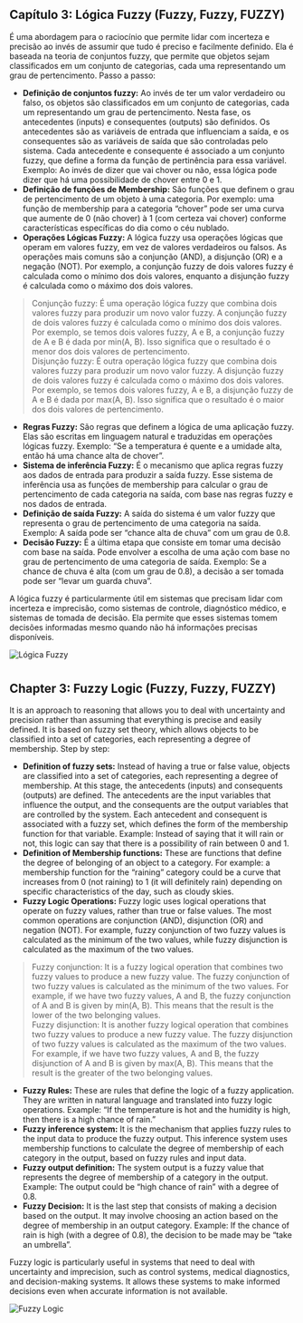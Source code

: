 ## Capítulo 3: Lógica Fuzzy (Fuzzy, Fuzzy, FUZZY)
É uma abordagem para o raciocínio que permite lidar com incerteza e precisão ao invés de assumir que tudo é preciso e facilmente definido. Ela é baseada na teoria de conjuntos fuzzy, que permite que objetos sejam classificados em um conjunto de categorias, cada uma representando um grau de pertencimento. Passo a passo:
- **Definição de conjuntos fuzzy:** Ao invés de ter um valor verdadeiro ou falso, os objetos são classificados em um conjunto de categorias, cada um representando um grau de pertencimento. Nesta fase, os antecedentes (inputs) e consequentes (outputs) são definidos. Os antecedentes são as variáveis de entrada que influenciam a saída, e os consequentes são as variáveis de saída que são controladas pelo sistema. Cada antecedente e consequente é associado a um conjunto fuzzy, que define a forma da função de pertinência para essa variável. Exemplo: Ao invés de dizer que vai chover ou não, essa lógica pode dizer que há uma possibilidade de chover entre 0 e 1.
- **Definição de funções de Membership:** São funções que definem o grau de pertencimento de um objeto à uma categoria. Por exemplo: uma função de membership para a categoria “chover” pode ser uma curva que aumente de 0 (não chover) à 1 (com certeza vai chover) conforme características específicas do dia como o céu nublado.
- **Operações Lógicas Fuzzy:** A lógica fuzzy usa operações lógicas que operam em valores fuzzy, em vez de valores verdadeiros ou falsos. As operações mais comuns são a conjunção (AND), a disjunção (OR) e a negação (NOT). Por exemplo, a conjunção fuzzy de dois valores fuzzy é calculada como o mínimo dos dois valores, enquanto a disjunção fuzzy é calculada como o máximo dos dois valores.
 > Conjunção fuzzy:  É uma operação lógica fuzzy que combina dois valores fuzzy para produzir um novo valor fuzzy. A conjunção fuzzy de dois valores fuzzy é calculada como o mínimo dos dois valores. Por exemplo, se temos dois valores fuzzy, A e B, a conjunção fuzzy de A e B é dada por min(A, B). Isso significa que o resultado é o menor dos dois valores de pertencimento. <br>
 > Disjunção fuzzy: É outra operação lógica fuzzy que combina dois valores fuzzy para produzir um novo valor fuzzy. A disjunção fuzzy de dois valores fuzzy é calculada como o máximo dos dois valores. Por exemplo, se temos dois valores fuzzy, A e B, a disjunção fuzzy de A e B é dada por max(A, B). Isso significa que o resultado é o maior dos dois valores de pertencimento.

- **Regras Fuzzy:** São regras que definem a lógica de uma aplicação fuzzy. Elas são escritas em linguagem natural e traduzidas em operações lógicas fuzzy. Exemplo: “Se a temperatura é quente e a umidade alta, então há uma chance alta de chover”.
- **Sistema de inferência Fuzzy:** É o mecanismo que aplica regras fuzzy aos dados de entrada para produzir a saída fuzzy. Esse sistema de inferência usa as funções de membership para calcular o grau de pertencimento de cada categoria na saída, com base nas regras fuzzy e nos dados de entrada.
- **Definição de saída Fuzzy:** A saída do sistema é um valor fuzzy que representa o grau de pertencimento de uma categoria na saída. Exemplo: A saída pode ser “chance alta de chuva” com um grau de 0.8.
- **Decisão Fuzzy:** É a última etapa que consiste em tomar uma decisão com base na saída. Pode envolver a escolha de uma ação com base no grau de pertencimento de uma categoria de saída. Exemplo: Se a chance de chuva é alta (com um grau de 0.8), a decisão a ser tomada pode ser “levar um guarda chuva”.

A lógica fuzzy é particularmente útil em sistemas que precisam lidar com incerteza e imprecisão, como sistemas de controle, diagnóstico médico, e sistemas de tomada de decisão. Ela permite que esses sistemas tomem decisões informadas mesmo quando não há informações precisas disponíveis.

![Lógica Fuzzy](https://emgotas.com/wp-content/uploads/2016/11/fuzzy_logic.jpg?w=840)

#
## Chapter 3: Fuzzy Logic (Fuzzy, Fuzzy, FUZZY)
It is an approach to reasoning that allows you to deal with uncertainty and precision rather than assuming that everything is precise and easily defined. It is based on fuzzy set theory, which allows objects to be classified into a set of categories, each representing a degree of membership. Step by step:
- **Definition of fuzzy sets:** Instead of having a true or false value, objects are classified into a set of categories, each representing a degree of membership. At this stage, the antecedents (inputs) and consequents (outputs) are defined. The antecedents are the input variables that influence the output, and the consequents are the output variables that are controlled by the system. Each antecedent and consequent is associated with a fuzzy set, which defines the form of the membership function for that variable. Example: Instead of saying that it will rain or not, this logic can say that there is a possibility of rain between 0 and 1.
- **Definition of Membership functions:** These are functions that define the degree of belonging of an object to a category. For example: a membership function for the “raining” category could be a curve that increases from 0 (not raining) to 1 (it will definitely rain) depending on specific characteristics of the day, such as cloudy skies.
- **Fuzzy Logic Operations:** Fuzzy logic uses logical operations that operate on fuzzy values, rather than true or false values. The most common operations are conjunction (AND), disjunction (OR) and negation (NOT). For example, fuzzy conjunction of two fuzzy values ​​is calculated as the minimum of the two values, while fuzzy disjunction is calculated as the maximum of the two values.
 > Fuzzy conjunction: It is a fuzzy logical operation that combines two fuzzy values ​​to produce a new fuzzy value. The fuzzy conjunction of two fuzzy values ​​is calculated as the minimum of the two values. For example, if we have two fuzzy values, A and B, the fuzzy conjunction of A and B is given by min(A, B). This means that the result is the lower of the two belonging values. <br>
 > Fuzzy disjunction: It is another fuzzy logical operation that combines two fuzzy values ​​to produce a new fuzzy value. The fuzzy disjunction of two fuzzy values ​​is calculated as the maximum of the two values. For example, if we have two fuzzy values, A and B, the fuzzy disjunction of A and B is given by max(A, B). This means that the result is the greater of the two belonging values.
- **Fuzzy Rules:** These are rules that define the logic of a fuzzy application. They are written in natural language and translated into fuzzy logic operations. Example: “If the temperature is hot and the humidity is high, then there is a high chance of rain.”
- **Fuzzy inference system:** It is the mechanism that applies fuzzy rules to the input data to produce the fuzzy output. This inference system uses membership functions to calculate the degree of membership of each category in the output, based on fuzzy rules and input data.
- **Fuzzy output definition:** The system output is a fuzzy value that represents the degree of membership of a category in the output. Example: The output could be “high chance of rain” with a degree of 0.8.
- **Fuzzy Decision:** It is the last step that consists of making a decision based on the output. It may involve choosing an action based on the degree of membership in an output category. Example: If the chance of rain is high (with a degree of 0.8), the decision to be made may be “take an umbrella”.

Fuzzy logic is particularly useful in systems that need to deal with uncertainty and imprecision, such as control systems, medical diagnostics, and decision-making systems. It allows these systems to make informed decisions even when accurate information is not available.

![Fuzzy Logic](https://emgotas.com/wp-content/uploads/2016/11/fuzzy_logic.jpg?w=840)
